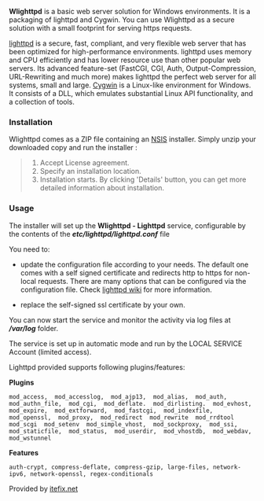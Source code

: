 **Wlighttpd** is a basic web server solution for Windows environments. It is a packaging of lighttpd and Cygwin. You can use Wlighttpd as a secure solution with a small footprint for serving https requests.

[lighttpd](https://www.lighttpd.net/ "Lighttpd - Fly light") is a secure, fast, compliant, and very flexible web server that has been optimized for high-performance environments. lighttpd uses memory and CPU efficiently and has lower resource use than other popular web servers. Its advanced feature-set (FastCGI, CGI, Auth, Output-Compression, URL-Rewriting and much more) makes lighttpd the perfect web server for all systems, small and large. [Cygwin](http://www.cygwin.com/) is a Linux-like environment for Windows. It consists of a DLL, which emulates substantial Linux API functionality, and a collection of tools.

### Installation

Wlighttpd comes as a ZIP file containing an [NSIS](https://nsis.sourceforge.io/Main_Page) installer. Simply unzip your downloaded copy and run the installer :

> 1.  Accept License agreement.
> 2.  Specify an installation location.
> 3.  Installation starts. By clicking 'Details' button, you can get more detailed information about installation.

### Usage

The installer will set up the **Wlighttpd - Lighttpd** service, configurable by the contents of the _**etc/lighttpd/lighttpd.conf**_ file

You need to:

*   update the configuration file according to your needs. The default one comes with a self signed certificate and redirects http to https for non-local requests. There are many options that can be configured via the configuration file. Check [lighttpd wiki](https://redmine.lighttpd.net/projects/lighttpd/wiki) for more information.

*   replace the self-signed ssl certificate by your own.

You can now start the service and monitor the activity via log files at _**/var/log**_ folder.

The service is set up in automatic mode and run by the LOCAL SERVICE Account (limited access).

Lighttpd provided supports following plugins/features:

**Plugins**
```
mod_access,  mod_accesslog,  mod_ajp13,  mod_alias,  mod_auth,  mod_authn_file,  mod_cgi,  mod_deflate.  mod_dirlisting.  mod_evhost,  mod_expire,  mod_extforward,  mod_fastcgi,  mod_indexfile,  mod_openssl,  mod_proxy,  mod_redirect  mod_rewrite  mod_rrdtool  mod_scgi  mod_setenv  mod_simple_vhost,  mod_sockproxy,  mod_ssi,  mod_staticfile,  mod_status,  mod_userdir,  mod_vhostdb,  mod_webdav,  mod_wstunnel
```
**Features**
```
auth-crypt, compress-deflate, compress-gzip, large-files, network-ipv6, network-openssl, regex-conditionals
```

Provided by [itefix.net](https://itefix.net)
